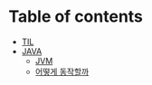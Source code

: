 # Table of contents

* [TIL](README.md)
* [JAVA](java/README.md)
  * [JVM](JAVA/JVM.md)
  * [어떻게 동작할까](java/undefined.md)
